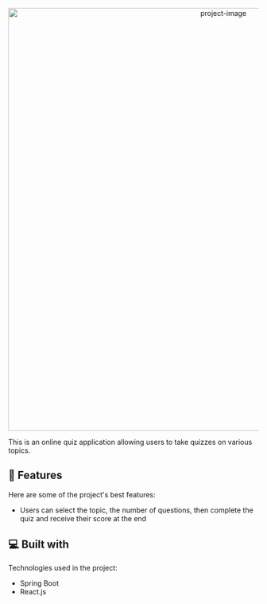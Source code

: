 <p align="center"><img src="https://socialify.git.ci/Alidev11/online-quiz-plateform/image?description=1&amp;font=Raleway&amp;forks=1&amp;issues=1&amp;language=1&amp;name=1&amp;owner=1&amp;pattern=Brick%20Wall&amp;pulls=1&amp;stargazers=1&amp;theme=Dark" alt="project-image" width="850"></p>


<p id="description">This is an online quiz application allowing users to take quizzes on various topics.</p>


<h2>🧐 Features</h2>

Here are some of the project's best features:

*   Users can select the topic, the number of questions, then complete the quiz and receive their score at the end
  
<h2>💻 Built with</h2>

Technologies used in the project:

*   Spring Boot
*   React.js
